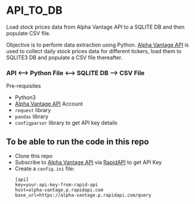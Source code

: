 # API_TO_DB
Load stock prices data from Alpha Vantage API to a SQLITE DB and then populate CSV file.


Objective is to perform data extraction using Python. [Alpha Vantage API](https://www.alphavantage.co/documentation/) is used to collect daily stock prices data for different tickers, load them to SQLITE3 DB and populate a CSV file thereafter.

### API <--> Python File <--> SQLITE DB --> CSV File

Pre-requisites
* Python3
* [Alpha Vantage API](https://www.alphavantage.co/documentation/) Account
* `request` library
* `pandas` library
* `configparser` library to get API key details

## To be able to run the code in this repo
* Clone this repo
* Subscribe to [Alpha Vantage API](https://www.alphavantage.co/documentation/) via [RapidAPI](https://rapidapi.com/alphavantage/api/alpha-vantage/) to get API Key
* Create a `config.ini` file:
  ```
  [api]
  key=your-api-key-from-rapid-api
  host=alpha-vantage.p.rapidapi.com
  base_url=https://alpha-vantage.p.rapidapi.com/query
  ```

